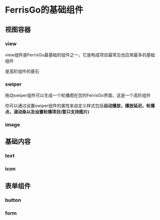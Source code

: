 # FerrisGo的基础组件

## 视图容器

### view
view组件是FerrisGo最基础的组件之一，它是构成项目最常见也应用最多的基础组件

是高阶组件的基石


### swiper
拖动swiper组件可以生成一个轮播图在您的FerrisGo界面，这是一个高阶组件

你可以通过设置swiper组件的属性来自定义样式包括**自动播放，播放延迟，轮播点，滚动条以及设置轮播项目(暂只支持图片)**

### image


## 基础内容

### text

### icon

## 表单组件

### button

### form


